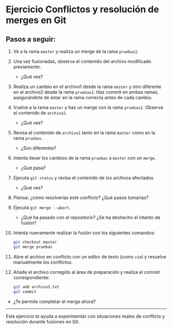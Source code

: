 # Ejercicio Conflictos y resolución de merges en Git

## Pasos a seguir:

1. Ve a la rama `master` y realiza un merge de la rama `pruebas2`.

2. Una vez fusionadas, observa el contenido del archivo modificado previamente.
   - ¿Qué ves?

3. Realiza un cambio en el archivo1 desde la rama `master` y otro diferente en el archivo2 desde la rama `pruebas2`. Haz commit en ambas ramas, asegurándote de estar en la rama correcta antes de cada cambio.

4. Vuelve a la rama `master` y haz un merge con la rama `pruebas2`. Observa el contenido de `archivo2`.
   - ¿Qué ves?

5. Revisa el contenido de `archivo1` tanto en la rama `master` como en la rama `pruebas`.
   - ¿Son diferentes?

6. Intenta llevar los cambios de la rama `pruebas` a `master` con un `merge`.
   - ¿Qué pasa?

7. Ejecuta `git status` y revisa el contenido de los archivos afectados.
   - ¿Qué ves?

8. Piensa: ¿cómo resolverías este conflicto? ¿Qué pasos tomarías?

9. Ejecuta `git merge --abort`.
   - ¿Qué ha pasado con el repositorio? ¿Se ha deshecho el intento de fusión?

10. Intenta nuevamente realizar la fusión con los siguientes comandos:

    ```bash
    git checkout master
    git merge pruebas
    ```

11. Abre el archivo en conflicto con un editor de texto (como `vim`) y resuelve manualmente los conflictos.

12. Añade el archivo corregido al área de preparación y realiza el commit correspondiente:

    ```bash
    git add archivo1.txt
    git commit
    ```

   - ¿Te permite completar el merge ahora?

---

Este ejercicio te ayuda a experimentar con situaciones reales de conflicto y resolución durante fusiones en Git.
